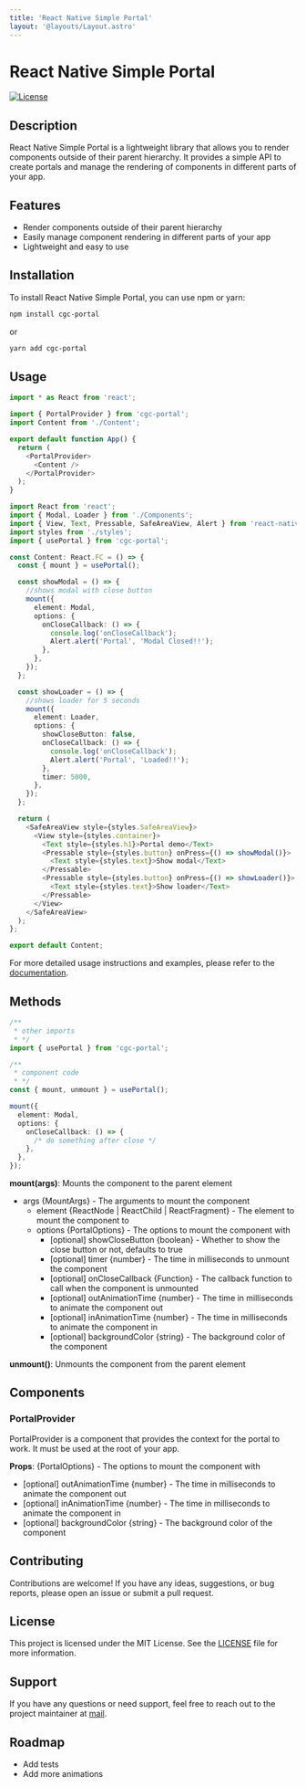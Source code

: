 ```yaml
---
title: 'React Native Simple Portal'
layout: '@layouts/Layout.astro'
---
```


# React Native Simple Portal

[![License](https://img.shields.io/badge/license-MIT-blue.svg)](https://github.com/cjguajardo/cgc-portal/blob/main/LICENSE)

## Description

React Native Simple Portal is a lightweight library that allows you to render components outside of their parent hierarchy. It provides a simple API to create portals and manage the rendering of components in different parts of your app.

## Features

- Render components outside of their parent hierarchy
- Easily manage component rendering in different parts of your app
- Lightweight and easy to use

## Installation

To install React Native Simple Portal, you can use npm or yarn:

```sh
npm install cgc-portal
```

or

```sh
yarn add cgc-portal
```

## Usage

```typescript
import * as React from 'react';

import { PortalProvider } from 'cgc-portal';
import Content from './Content';

export default function App() {
  return (
    <PortalProvider>
      <Content />
    </PortalProvider>
  );
}
```

```typescript
import React from 'react';
import { Modal, Loader } from './Components';
import { View, Text, Pressable, SafeAreaView, Alert } from 'react-native';
import styles from './styles';
import { usePortal } from 'cgc-portal';

const Content: React.FC = () => {
  const { mount } = usePortal();

  const showModal = () => {
    //shows modal with close button
    mount({
      element: Modal,
      options: {
        onCloseCallback: () => {
          console.log('onCloseCallback');
          Alert.alert('Portal', 'Modal Closed!!');
        },
      },
    });
  };

  const showLoader = () => {
    //shows loader for 5 seconds
    mount({
      element: Loader,
      options: {
        showCloseButton: false,
        onCloseCallback: () => {
          console.log('onCloseCallback');
          Alert.alert('Portal', 'Loaded!!');
        },
        timer: 5000,
      },
    });
  };

  return (
    <SafeAreaView style={styles.SafeAreaView}>
      <View style={styles.container}>
        <Text style={styles.h1}>Portal demo</Text>
        <Pressable style={styles.button} onPress={() => showModal()}>
          <Text style={styles.text}>Show modal</Text>
        </Pressable>
        <Pressable style={styles.button} onPress={() => showLoader()}>
          <Text style={styles.text}>Show loader</Text>
        </Pressable>
      </View>
    </SafeAreaView>
  );
};

export default Content;
```

For more detailed usage instructions and examples, please refer to the [documentation](https://github.com/cjguajardo/cgc-portal/blob/main/README.md).

## Methods

```typescript
/**
 * other imports
 * */
import { usePortal } from 'cgc-portal';

/**
 * component code
 * */
const { mount, unmount } = usePortal();

mount({
  element: Modal,
  options: {
    onCloseCallback: () => {
      /* do something after close */
    },
  },
});
```

**mount(args)**: Mounts the component to the parent element

- args {MountArgs} - The arguments to mount the component
  - element {ReactNode | ReactChild | ReactFragment} - The element to mount the component to
  - options {PortalOptions} - The options to mount the component with
    - [optional] showCloseButton {boolean} - Whether to show the close button or not, defaults to true
    - [optional] timer {number} - The time in milliseconds to unmount the component
    - [optional] onCloseCallback {Function} - The callback function to call when the component is unmounted
    - [optional] outAnimationTime {number} - The time in milliseconds to animate the component out
    - [optional] inAnimationTime {number} - The time in milliseconds to animate the component in
    - [optional] backgroundColor {string} - The background color of the component

**unmount()**: Unmounts the component from the parent element

## Components

### PortalProvider

PortalProvider is a component that provides the context for the portal to work. It must be used at the root of your app.

**Props**: {PortalOptions} - The options to mount the component with

- [optional] outAnimationTime {number} - The time in milliseconds to animate the component out
- [optional] inAnimationTime {number} - The time in milliseconds to animate the component in
- [optional] backgroundColor {string} - The background color of the component

## Contributing

Contributions are welcome! If you have any ideas, suggestions, or bug reports, please open an issue or submit a pull request.

## License

This project is licensed under the MIT License. See the [LICENSE](https://github.com/cjguajardo/cgc-portal/blob/main/LICENSE) file for more information.

## Support

If you have any questions or need support, feel free to reach out to the project maintainer at [mail](mailto:cj.guajardo@cgcapps.cl).

## Roadmap

- Add tests
- Add more animations
